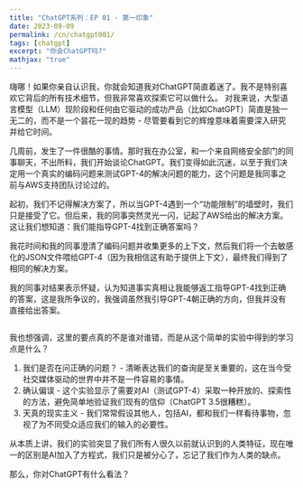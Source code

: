 ```yaml
---
title: "ChatGPT系列：EP 01 - 第一印象"
date: 2023-09-09
permalink: /cn/chatgpt001/
tags: [chatgpt]
excerpt: "你会ChatGPT吗?"
mathjax: "true"
---
```


嗨哪！如果你亲自认识我，你就会知道我对ChatGPT简直着迷了。我不是特别喜欢它背后的所有技术细节，但我非常喜欢探索它可以做什么。
对我来说，大型语言模型（LLM）现阶段和任何由它驱动的成功产品（比如ChatGPT）简直是独一无二的，而不是一个昙花一现的趋势 - 尽管要看到它的辉煌意味着需要深入研究并给它时间。

几周前，发生了一件很酷的事情。那时我在办公室，和一个来自网络安全部门的同事聊天，不出所料，我们开始谈论ChatGPT。我们变得如此沉迷，以至于我们决定用一个真实的编码问题来测试GPT-4的解决问题的能力，这个问题是我同事之前与AWS支持团队讨论过的。

起初，我们不记得解决方案了，所以当GPT-4遇到一个“功能限制”的墙壁时，我们只是接受了它。但后来，我的同事突然灵光一闪，记起了AWS给出的解决方案。这让我们想知道：我们能指导GPT-4找到正确答案吗？

我花时间和我的同事澄清了编码问题并收集更多的上下文，然后我们将一个去敏感化的JSON文件喂给GPT-4（因为我相信这有助于提供上下文），最终我们得到了相同的解决方案。

我的同事对结果表示怀疑，认为知道事实真相让我能够返工指导GPT-4找到正确的答案，这是我所争议的，我强调虽然我引导GPT-4朝正确的方向，但我并没有直接给出答案。

<img src="{{ site.url }}{{ site.baseurl }}/assets/images/meme/notwrong_meme.jpg" alt="">

我也想强调，这里的要点真的不是谁对谁错，而是从这个简单的实验中得到的学习点是什么？
1. 我们是否在问正确的问题？ - 清晰表达我们的查询是至关重要的，这在当今受社交媒体驱动的世界中并不是一件容易的事情。
2. 确认偏误 - 这个实验显示了需要对AI（测试GPT-4）采取一种开放的、探索性的方法，避免简单地验证我们现有的信仰（ChatGPT 3.5很糟糕）。
3. 天真的现实主义 - 我们常常假设其他人，包括AI，都和我们一样看待事物，忽视了为不同受众适应我们的输入的必要性。

从本质上讲，我们的实验突显了我们所有人很久以前就认识到的人类特征，现在唯一的区别是AI加入了方程式，我们只是被分心了，忘记了我们作为人类的缺点。

那么，你对ChatGPT有什么看法？

<img src="{{ site.url }}{{ site.baseurl }}/assets/images/chatgpt/chatgpt_users.png" alt="">






